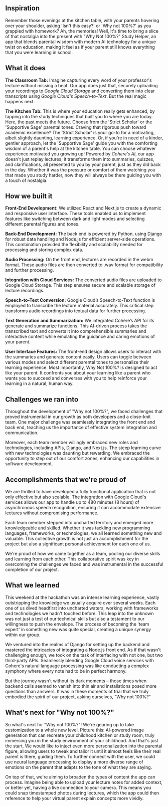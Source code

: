## Inspiration 
Remember those evenings at the kitchen table, with your parents hovering over your shoulder, asking 'Isn't this easy?' or 'Why not 100%?' as you grappled with homework? Ah, the memories! Well, it's time to bring a slice of that nostalgia into the present with "Why Not 100%?" Study Helper, an app that blends parental wisdom with modern AI technology for a unique twist on education, making it feel as if your parent still knows everything that you were learning in school. 

## What it does
**The Classroom Tab:**
Imagine capturing every word of your professor's lecture without missing a beat. Our app does just that, securely uploading your recordings to _Google Cloud Storage_ and converting them into clear transcripts using _Google Cloud's Speech-to-Text_. But the real magic happens next.

**The Kitchen Tab:**
This is where your education really gets enhanced, by tapping into the study techniques that built you to where you are today. Here, the past meets the future. Choose from the 'Strict Scholar' or the 'Supportive Sage' parental tones. Craving that rigorous push toward academic excellence? The 'Strict Scholar' is your go-to for a motivating, albeit slightly daunting, learning experience. Or, if you're in need of a kinder, gentler approach, let the 'Supportive Sage' guide you with the comforting wisdom of a parent's help at the kitchen table. You can choose whatever experience motivated you growing up! Powered by _Cohere’s AI_, our app doesn't just replay lectures; it transforms them into summaries, quizzes, and clarifications, all presented to you by your parent, just as they did back in the day. Whether it was the pressure or comfort of them watching you that made you study harder, now they will always be there guiding you with a touch of nostalgia.

## How we built it
**Front-End Development:**
We utilized React and Next.js to create a dynamic and responsive user interface. These tools enabled us to implement features like switching between dark and light modes and selecting different parental figures and tones.

**Back-End Development:**
The back end is powered by Python, using Django for robust data handling and Node.js for efficient server-side operations. This combination provided the flexibility and scalability needed for processing and storing complex data.

**Audio Processing:**
On the front end, lectures are recorded in the webm format. These audio files are then converted to .wav format for compatibility and further processing.

**Integration with Cloud Services:**
The converted audio files are uploaded to Google Cloud Storage. This step ensures secure and scalable storage of lecture recordings.

**Speech-to-Text Conversion:**
Google Cloud’s Speech-to-Text function is employed to transcribe the lecture material accurately. This critical step transforms audio recordings into textual data for further processing.

**Text Generation and Summarization:**
We integrated Cohere’s API for its generate and summarize functions. This AI-driven process takes the transcribed text and converts it into comprehensible summaries and interactive content while emulating the guidance and caring emotions of your parent.

**User Interface Features:**
The front-end design allows users to interact with the summaries and generate content easily. Users can toggle between various modes and select different parental tones to personalize their learning experience. Most importantly, Why Not 100%? is designed to act like your parent. It confronts you about your learning like a parent who wants you to succeed and converses with you to help reinforce your learning in a natural, human way.


## Challenges we ran into

Throughout the development of "Why not 100%?", we faced challenges that proved instrumental in our growth as both developers and a close-knit team. One major challenge was seamlessly integrating the front end and back end, teaching us the importance of effective system integration and communication.

Moreover, each team member willingly embraced new roles and technologies, including APIs, Django, and Next.js. The steep learning curve with new technologies was daunting but rewarding. We embraced the opportunity to step out of our comfort zones, enhancing our capabilities in software development.


## Accomplishments that we're proud of

We are thrilled to have developed a fully functional application that is not only effective but also scalable. The integration with Google Cloud's services allows our app to handle up to 480 minutes (8 hours) of asynchronous speech recognition, ensuring it can accommodate extensive lectures without compromising performance.

Each team member stepped into uncharted territory and emerged more knowledgeable and skilled. Whether it was tackling new programming languages, frameworks, or technologies, we all learned something new and valuable. This collective growth is not just an accomplishment for the project but also a significant personal achievement for each one of us.

We're proud of how we came together as a team, pooling our diverse skills and learning from each other. This collaborative spirit was key in overcoming the challenges we faced and was instrumental in the successful completion of our project.


## What we learned

This weekend at the hackathon was an intense learning experience, vastly outstripping the knowledge we usually acquire over several weeks. Each one of us dived headfirst into uncharted waters, working with frameworks and technologies we hadn't touched before. This leap into the unknown was not just a test of our technical skills but also a testament to our willingness to push the envelope. The process of becoming the 'team expert' in something new was quite special, creating a unique synergy within our group.

We ventured into the realms of Django for setting up the backend and mastered the intricacies of integrating a Node.js front end. As if that wasn't challenging enough, we took on the task of interfacing with not one, but two third-party APIs. Seamlessly blending Google Cloud voice services with Cohere's natural language processing was like conducting a complex symphony where every note had to be in perfect harmony.

But the journey wasn't without its dark moments – those times when backend calls seemed to vanish into thin air and installations posed more questions than answers. It was in these moments of trial that we truly embodied the spirit of our project, asking ourselves, "Why not 100%?" 


## What's next for "Why not 100%?"

So what's next for "Why not 100%?"! We're gearing up to take customization to a whole new level. Picture this: AI-powered image generation that can recreate your childhood kitchen or study room, truly immersing you in the study environment of your childhood. And that's just the start. We would like to inject even more personalization into the parental figure, allowing users to tweak and tailor it until it almost feels like their real parent is there, guiding them. To further connect with the user, we could use neural language processing to display a more diverse range of emotions on the parent that adapts to the tone of what they are saying. 

On top of that, we're aiming to broaden the types of content the app can process. Imagine being able to upload your lecture notes for added context, or better yet, having a live connection to your camera. This means you could snap timestamped photos during lectures, which the app could then reference to help your virtual parent explain concepts more vividly.
